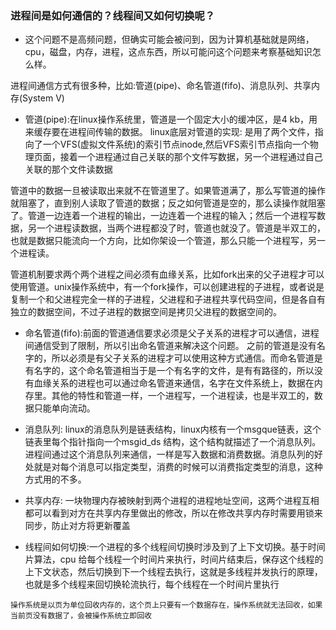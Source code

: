 ### 进程间是如何通信的？线程间又如何切换呢？
* 这个问题不是高频问题，但确实可能会被问到，因为计算机基础就是网络，cpu，磁盘，内存，进程，这点东西，所以可能问这个问题来考察基础知识怎么样。

进程间通信方式有很多种，比如:管道(pipe)、命名管道(fifo)、消息队列、共享内存(System V)
* 管道(pipe):在linux操作系统里，管道是一个固定大小的缓冲区，是4
kb，用来缓存要在进程间传输的数据。
linux底层对管道的实现: 是用了两个文件，指向了一个VFS(虚拟文件系统)的索引节点inode,然后VFS索引节点指向一个物理页面，接着一个进程通过自己关联的那个文件写数据，另一个进程通过自己关联的那个文件读数据

管道中的数据一旦被读取出来就不在管道里了。如果管道满了，那么写管道的操作就阻塞了，直到别人读取了管道的数据；反之如何管道是空的，那么读操作就阻塞了。管道一边连着一个进程的输出，一边连着一个进程的输入；然后一个进程写数据，另一个进程读数据，当两个进程都没了时，管道也就没了。管道是半双工的，也就是数据只能流向一个方向，比如你架设一个管道，那么只能一个进程写，另一个进程读。

管道机制要求两个两个进程之间必须有血缘关系，比如fork出来的父子进程才可以使用管道。unix操作系统中，有一个fork操作，可以创建进程的子进程，或者说是复制一个和父进程完全一样的子进程，父进程和子进程共享代码空间，但是各自有独立的数据空间，不过子进程的数据空间是拷贝父进程的数据空间的。
* 命名管道(fifo):前面的管道通信要求必须是父子关系的进程才可以通信，进程间通信受到了限制，所以引出命名管道来解决这个问题。
之前的管道是没有名字的，所以必须是有父子关系的进程才可以使用这种方式通信。而命名管道是有名字的，这个命名管道相当于是一个有名字的文件，是有有路径的，所以没有血缘关系的进程也可以通过命名管道来通信，名字在文件系统上，数据在内存里。其他的特性和管道一样，一个进程写，一个进程读，也是半双工的，数据只能单向流动。
* 消息队列: linux的消息队列是链表结构，linux内核有一个msgque链表，这个链表里每个指针指向一个msgid_ds
结构，这个结构就描述了一个消息队列。进程间通过这个消息队列来通信，一样是写入数据和消费数据。消息队列的好处就是对每个消息可以指定类型，消费的时候可以消费指定类型的消息，这种方式用的不多。
* 共享内存: 一块物理内存被映射到两个进程的进程地址空间，这两个进程互相都可以看到对方在共享内存里做出的修改，所以在修改共享内存时需要用锁来同步，防止对方将更新覆盖

* 线程间如何切换:一个进程的多个线程间切换时涉及到了上下文切换。基于时间片算法，cpu
给每个线程一个时间片来执行，时间片结束后，保存这个线程的上下文状态，然后切换到下一个线程去执行，这就是多线程并发执行的原理，也就是多个线程来回切换轮流执行，每个线程在一个时间片里执行

`操作系统是以页为单位回收内存的，这个页上只要有一个数据存在，操作系统就无法回收，如果当前页没有数据了，会被操作系统立即回收`